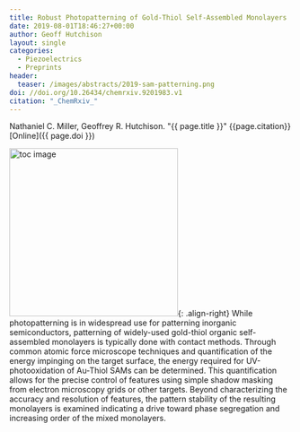 ```yaml
---
title: Robust Photopatterning of Gold-Thiol Self-Assembled Monolayers
date: 2019-08-01T18:46:27+00:00
author: Geoff Hutchison
layout: single
categories:
  - Piezoelectrics
  - Preprints
header:
  teaser: /images/abstracts/2019-sam-patterning.png
doi: //doi.org/10.26434/chemrxiv.9201983.v1
citation: "_ChemRxiv_"
---
```

Nathaniel C. Miller, Geoffrey R. Hutchison. "{{ page.title }}" {{page.citation}} [Online]({{ page.doi }})

<!--more-->

<img alt="toc image" src="{{ page.header.teaser }}" width="300 px">{: .align-right} While photopatterning is in widespread use for patterning inorganic semiconductors, patterning of widely-used gold-thiol organic self-assembled monolayers is typically done with contact methods. Through common atomic force microscope techniques and quantification of the energy impinging on the target surface, the energy required for UV-photooxidation of Au-Thiol SAMs can be determined. This quantification allows for the precise control of features using simple shadow masking from electron microscopy grids or other targets. Beyond characterizing the accuracy and resolution of features, the pattern stability of the resulting monolayers is examined indicating a drive toward phase segregation and increasing order of the mixed monolayers.
